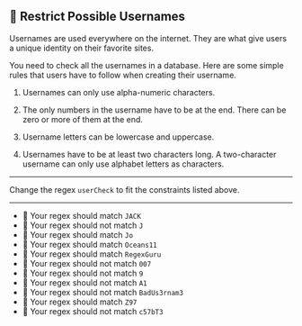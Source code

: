 🚀 Restrict Possible Usernames
------------------------------

Usernames are used everywhere on the internet. They are what give users a unique identity on their favorite sites.

You need to check all the usernames in a database. Here are some simple rules that users have to follow when creating their username.

1) Usernames can only use alpha-numeric characters.

2) The only numbers in the username have to be at the end. There can be zero or more of them at the end.

3) Username letters can be lowercase and uppercase.

4) Usernames have to be at least two characters long. A two-character username can only use alphabet letters as characters.

* * *

Change the regex `userCheck` to fit the constraints listed above.

* * *

*   🧪 Your regex should match `JACK`
*   🧪 Your regex should not match `J`
*   🧪 Your regex should match `Jo`
*   🧪 Your regex should match `Oceans11`
*   🧪 Your regex should match `RegexGuru`
*   🧪 Your regex should not match `007`
*   🧪 Your regex should not match `9`
*   🧪 Your regex should not match `A1`
*   🧪 Your regex should not match `BadUs3rnam3`
*   🧪 Your regex should match `Z97`
*   🧪 Your regex should not match `c57bT3`